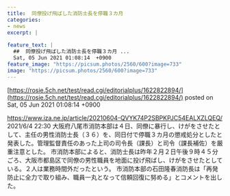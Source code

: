 ```yaml
---
title:  同僚投げ飛ばした消防士長を停職３カ月  
categories:
- news
excerpt: |
  
feature_text: |
  ##  同僚投げ飛ばした消防士長を停職３カ月 ...
  Sat, 05 Jun 2021 01:08:14  +0900
feature_image: "https://picsum.photos/2560/600?image=733"
image: "https://picsum.photos/2560/600?image=733"
---
```


[https://rosie.5ch.net/test/read.cgi/editorialplus/1622822894/](https://rosie.5ch.net/test/read.cgi/editorialplus/1622822894/)
posted on Sat, 05 Jun 2021 01:08:14  +0900

<!--more-->

https://www.iza.ne.jp/article/20210604-QVYK74P2SBPKPJC54EALXZLQEQ/ 2021/6/4 22:30 大阪府八尾市消防本部は４日、同僚に暴行し、けがをさせたとして、主任の男性消防士長（３６）を、同日付で停職３カ月の懲戒処分としたと発表した。管理監督責任のあった上司の司令長（課長）と司令（課長補佐）を厳重注意とした。 市消防本部によると、消防士長は昨年２月２日午後９時４５分ごろ、大阪市都島区で同僚の男性職員を地面に投げ飛ばし、けがをさせたとしている。２人は業務時間外だったという。 市消防本部の石田隆春消防長は「再発防止に全力で取り組み、職員一丸となって信頼回復に努める」とコメントを出した。

